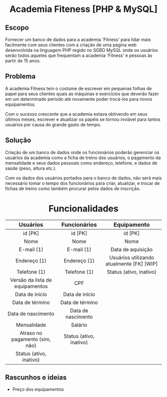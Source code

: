 # <div align="center">Academia Fiteness [PHP & MySQL]</div>

## Escopo

Fornecer um banco de dados para a academia 'Fitness' para lidar mais facilmente com seus clientes com a criação de uma página web desenvolvida na linguagem PHP regido no SGBD MySQL onde os usuários serão todos aqueles que frequentam a academia 'Fitness' e pessoas às partir de 15 anos.

## Problema

A academia Fitness tem o costume de escrever em pequenas folhas de papel para seus clientes quais as máquinas e exercícios que deverão fazer em um determinado período até novamente poder trocá-los para novos equipamentos.

Com o sucesso crescente que a academia estava obtivendo em seus últimos meses, escrever e atualizar os papéis se tornou inviável para tantos usuários por causa do grande gasto de tempo.

## Solução

Criação de um banco de dados onde os funcionários poderão gerenciar os usuários da academia como a ficha de treino dos usuários, o pagamento da mensalidade e seus dados pessoais como endereço, telefone, e dados de saúde (peso, altura etc.).

Com os dados dos usuários portados para o banco de dados, não será mais necessário tomar o tempo dos funcionários para criar, atualizar, e trocar de fichas de treino como também procurar pelos dados de inscrição.

# <div align="center">Funcionalidades</div>

<div align="center">

| <font size="4">Usuários</font>  | <font size="4">Funcionários</font> |     <font size="4">Equipamento</font>     |
| :-----------------------------: | :--------------------------------: | :---------------------------------------: |
|             id [PK]             |              id [PK]               |                  id [PK]                  |
|              Nome               |                Nome                |                   Nome                    |
|           E-mail (1)            |             E-mail (1)             |             Data de aquisição             |
|          Endereço (1)           |            Endereço (1)            | Usuários utilizando atualmente [FK] [WIP] |
|          Telefone (1)           |            Telefone (1)            |          Status (ativo, inativo)          |
| Versão da lista de equipamentos |                CPF                 |
|         Data de início          |           Data de início           |
|         Data de término         |          Data de término           |
|       Data de nascimento        |         Data de nascimento         |
|           Mensalidade           |              Salário               |
| Atraso no pagamento (sim, não)  |      Status (ativo, inativo)       |
|     Status (ativo, inativo)     |

</div>

## Rascunhos e ideias

- Preço dos equipamentos
